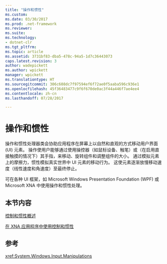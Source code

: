 ```yaml
---
title: "操作和惯性"
ms.custom: 
ms.date: 03/30/2017
ms.prod: .net-framework
ms.reviewer: 
ms.suite: 
ms.technology:
- dotnet-clr
ms.tgt_pltfrm: 
ms.topic: article
ms.assetid: 3731bf83-dba5-478c-94a5-1d7c36443073
caps.latest.revision: 3
author: wadepickett
ms.author: wpickett
manager: wpickett
ms.translationtype: HT
ms.sourcegitcommit: 306c608dc7f97594ef6f72ae0f5aaba596c936e1
ms.openlocfilehash: 45f36483477c9f6f670de0ac3f44a446f7ae4ee4
ms.contentlocale: zh-cn
ms.lasthandoff: 07/28/2017

---
```

# <a name="manipulations-and-inertia"></a>操作和惯性
操作和惯性处理器类会协助应用程序在屏幕上以自然和直观的方式移动用户界面 (UI) 元素。 操作使用户能够通过使用操控器（如鼠标设备、触笔）或（在启用直接触摸的情况下）其手指，来移动、旋转组件和调整组件的大小。 通过模拟元素上的摩擦力，惯性模拟真实世界中 UI 元素的移动行为。 这使元素逐渐放慢移动速度（线性速度和角速度）至最终停止。  
  
 可在各种 UI 框架，如 Microsoft Windows Presentation Foundation (WPF) 或 Microsoft XNA 中使用操作和惯性处理。  
  
## <a name="in-this-section"></a>本节内容  
 [控制和惯性概述](../../../docs/framework/common-client-technologies/manipulations-and-inertia-overview.md)  
  
 [在 XNA 应用程序中使用控制和惯性](../../../docs/framework/common-client-technologies/use-manipulations-and-inertia-in-an-xna-application.md)  
  
## <a name="reference"></a>参考  
 <xref:System.Windows.Input.Manipulations>

